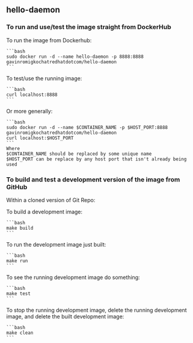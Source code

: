 
## hello-daemon

### To run and use/test the image straight from DockerHub

To run the image from Dockerhub:

    ```bash
    sudo docker run -d --name hello-daemon -p 8888:8888 gavinromigkochatredhatdotcom/hello-daemon
    ```
To test/use the running image:

    ```bash
    curl localhost:8888
    ```

Or more generally: 

    ```bash
    sudo docker run -d --name $CONTAINER_NAME -p $HOST_PORT:8888 gavinromigkochatredhatdotcom/hello-daemon
    curl localhost:$HOST_PORT
    ```
    Where
    $CONTAINER_NAME should be replaced by some unique name
    $HOST_PORT can be replace by any host port that isn't already being used


### To build and test a development version of the image from GitHub

Within a cloned version of Git Repo:

To build a development image:

    ```bash
    make build 
    ```

To run the development image just built:

    ```bash
    make run
    ```

To see the running development image do something:

    ```bash
    make test
    ```

To stop the running development image, delete the running development image, and delete the built development image:

    ```bash
    make clean
    ```




